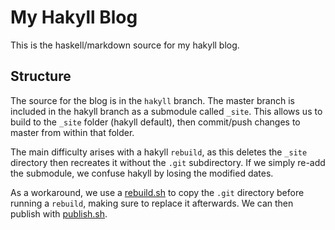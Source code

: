 # My Hakyll Blog

This is the haskell/markdown source for my hakyll blog.


## Structure

The source for the blog is in the `hakyll` branch.  The master branch is included in the hakyll branch as a submodule called `_site`.  This allows us to build to the `_site` folder (hakyll default), then commit/push changes to master from within that folder.

The main difficulty arises with a hakyll `rebuild`, as this deletes the `_site` directory then recreates it without the `.git` subdirectory.  If we simply re-add the submodule, we confuse hakyll by losing the modified dates.

As a workaround, we use a [rebuild.sh](.publish.sh) to copy the `.git` directory before running a `rebuild`, making sure to replace it afterwards. We can then publish with [publish.sh](.publish.sh).

